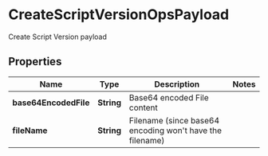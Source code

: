 

# CreateScriptVersionOpsPayload

Create Script Version payload

## Properties

Name | Type | Description | Notes
------------ | ------------- | ------------- | -------------
**base64EncodedFile** | **String** | Base64 encoded File content | 
**fileName** | **String** | Filename (since base64 encoding won&#39;t have the filename) | 



